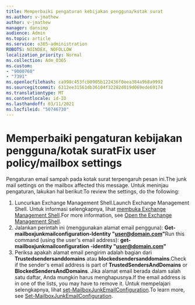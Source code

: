 ```yaml
---
title: Memperbaiki pengaturan kebijakan pengguna/kotak surat
ms.author: v-jmathew
author: v-jmathew
manager: dansimp
audience: Admin
ms.topic: article
ms.service: o365-administration
ROBOTS: NOINDEX, NOFOLLOW
localization_priority: Normal
ms.collection: Adm_O365
ms.custom:
- "9000760"
- "7391"
ms.openlocfilehash: ca998c453fcb0905b122436f0eea384a9b8a9992
ms.sourcegitcommit: 6312ee31561db36104f32282d019d069ede69174
ms.translationtype: MT
ms.contentlocale: id-ID
ms.lasthandoff: 03/11/2021
ms.locfileid: "50746730"
---
```

# <a name="fix-user-policymailbox-settings"></a><span data-ttu-id="5d602-102">Memperbaiki pengaturan kebijakan pengguna/kotak surat</span><span class="sxs-lookup"><span data-stu-id="5d602-102">Fix user policy/mailbox settings</span></span>

<span data-ttu-id="5d602-103">Pengaturan email sampah pada kotak surat terpengaruh pesan ini.</span><span class="sxs-lookup"><span data-stu-id="5d602-103">The junk mail settings on the mailbox affected this message.</span></span> <span data-ttu-id="5d602-104">Untuk meninjau pengaturan, lakukan hal berikut:</span><span class="sxs-lookup"><span data-stu-id="5d602-104">To review the settings, do the following:</span></span>

1. <span data-ttu-id="5d602-105">Luncurkan Exchange Management Shell.</span><span class="sxs-lookup"><span data-stu-id="5d602-105">Launch Exchange Management Shell.</span></span> <span data-ttu-id="5d602-106">Untuk informasi selengkapnya, lihat [membuka Exchange Management Shell](https://go.microsoft.com/fwlink/?linkid=2101432).</span><span class="sxs-lookup"><span data-stu-id="5d602-106">For more information, see [Open the Exchange Management Shell](https://go.microsoft.com/fwlink/?linkid=2101432).</span></span>
2. <span data-ttu-id="5d602-107">Jalankan perintah ini (menggunakan alamat email pengguna):  **Get-mailboxjunkmailconfiguration-Identity "user@domain.com"**</span><span class="sxs-lookup"><span data-stu-id="5d602-107">Run this command (using the user's email address):  **get-mailboxjunkmailconfiguration -identity "user@domain.com"**</span></span>
3. <span data-ttu-id="5d602-108">Periksa apakah alamat email pengirim adalah bagian dari **Trustedsendersanddomains** atau **blockedsendersanddomains**.</span><span class="sxs-lookup"><span data-stu-id="5d602-108">Check if the sender's email address is part of **TrustedSendersAndDomains** or **BlockedSendersAndDomains**.</span></span> <span data-ttu-id="5d602-109">Jika alamat email berada dalam salah satu daftar, Anda mungkin harus menghapusnya.</span><span class="sxs-lookup"><span data-stu-id="5d602-109">If the email address is in one of the lists, you may have to remove it.</span></span> <span data-ttu-id="5d602-110">Untuk mempelajari selengkapnya, lihat [set-MailboxJunkEmailConfiguration](https://go.microsoft.com/fwlink/?linkid=2101047).</span><span class="sxs-lookup"><span data-stu-id="5d602-110">To learn more, see [Set-MailboxJunkEmailConfiguration](https://go.microsoft.com/fwlink/?linkid=2101047).</span></span>
